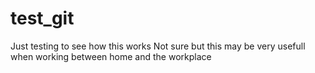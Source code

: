# test_git
Just testing to see how this works
Not sure but this may be very usefull when working between home and the workplace
